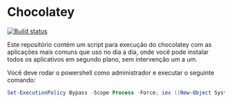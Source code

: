 # Chocolatey 

[![Build status](https://ci.appveyor.com/api/projects/status/sli76aallhvlthm1?svg=true)](https://ci.appveyor.com/project/paulalves/choco-install)

Este repositório contém um script para execução do chocolatey com as aplicações mais comuns que uso no dia a dia, onde você pode instalar todos os aplicativos em segundo plano, sem intervenção um a um.

Você deve rodar o powershell como administrador e executar o seguinte comando: 

```powershell
Set-ExecutionPolicy Bypass -Scope Process -Force; iex ((New-Object System.Net.WebClient).DownloadString('https://raw.githubusercontent.com/luiscrjr/Chocolatey/master/install.ps1'))
```

